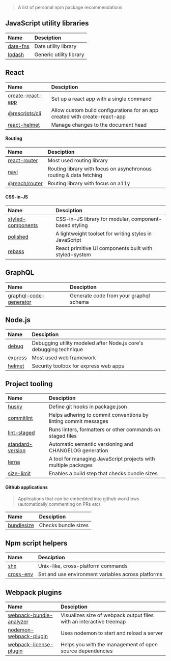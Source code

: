 > A list of personal npm package recommendations


## JavaScript utility libraries

| Name | Desciption |
| :- | :- |
| [date-fns](https://date-fns.org/) | Date utility library |
| [lodash](https://lodash.com/) | Generic utility library |

## React

| Name | Desciption |
| :- | :- |
| [create-react-app](https://facebook.github.io/create-react-app/) | Set up a react app with a single command |
| [@rescripts/cli](https://github.com/harrysolovay/rescripts) | Allow custom build configurations for an app created with create-react-app |
| [react-helmet](https://github.com/nfl/react-helmet) | Manage changes to the document head |

#### Routing
| Name | Desciption |
| :- | :- |
| [react-router](https://reacttraining.com/react-router/) | Most used routing library |
| [navi](https://frontarm.com/navi/en/) | Routing library with focus on asynchronous routing & data fetching |
| [@reach/router](https://reach.tech/router) | Routing library with focus on a11y |

#### CSS-in-JS

| Name | Desciption |
| :- | :- |
| [styled-components](https://www.styled-components.com/) | CSS-in-JS library for modular, component-based styling |
| [polished](https://polished.js.org/) | A lightweight toolset for writing styles in JavaScript |
| [rebass](https://rebassjs.org/) | React primitive UI components built with styled-system |

## GraphQL

| Name | Desciption |
| :- | :- |
| [graphql-code-generator](https://graphql-code-generator.com/) | Generate code from your graphql schema |

## Node.js

| Name | Desciption |
| :- | :- |
| [debug](https://github.com/visionmedia/debug) | Debugging utility modeled after Node.js core's debugging technique |
| [express](https://expressjs.com/) |  Most used web framework |
| [helmet](https://helmetjs.github.io/) | Security toolbox for express web apps |

## Project tooling

| Name | Desciption |
| :- | :- |
| [husky](https://github.com/typicode/husky) | Define git hooks in package.json |
| [commitlint](https://conventional-changelog.github.io/commitlint/) | Helps adhering to commit conventions by linting commit messages |
| [lint-staged](https://github.com/okonet/lint-staged) | Runs linters, formatters or other commands on staged files |
| [standard-version](https://github.com/conventional-changelog/standard-version) | Automatic semantic versioning and CHANGELOG generation |
| [lerna](https://lernajs.io/) | A tool for managing JavaScript projects with multiple packages |
| [size-limit](https://github.com/ai/size-limit) | Enables a build step that checks bundle sizes |

#### Github applications

> Applications that can be embedded into github workflows (automatically commenting on PRs etc)

| Name | Desciption |
| :- | :- |
| [bundlesize](https://github.com/siddharthkp/bundlesize) | Checks bundle sizes |

## Npm script helpers

| Name | Desciption |
| :- | :- |
| [shx](https://github.com/shelljs/shx) | Unix-like, cross-platform commands |
| [cross-env](https://github.com/kentcdodds/cross-env) | Set and use environment variables across platforms |

## Webpack plugins

| Name | Desciption |
| :- | :- |
| [webpack-bundle-analyzer](https://github.com/webpack-contrib/webpack-bundle-analyzer) | Visualizes size of webpack output files with an interactive treemap |
| [nodemon-webpack-plugin](https://github.com/Izhaki/nodemon-webpack-plugin) | Uses nodemon to start and reload a server |
| [webpack-license-plugin](https://github.com/codepunkt/webpack-license-plugin) | Helps you with the management of open source dependencies |
